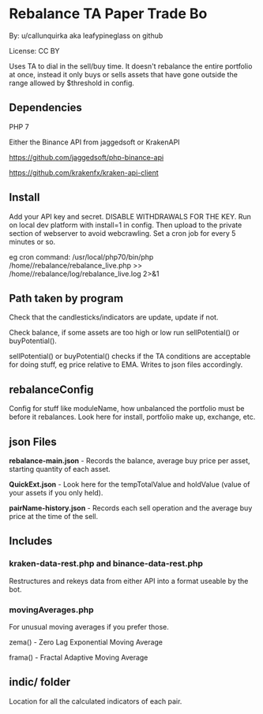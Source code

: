 # Rebalance TA Paper Trade Bo
By: u/callunquirka aka leafypineglass on github

License: CC BY

Uses TA to dial in the sell/buy time. It doesn't rebalance the entire portfolio at once, instead it only buys or sells assets that have gone outside the range allowed by $threshold in config.

## Dependencies
PHP 7

Either the Binance API from jaggedsoft or KrakenAPI

https://github.com/jaggedsoft/php-binance-api

https://github.com/krakenfx/kraken-api-client

## Install
Add your API key and secret. DISABLE WITHDRAWALS FOR THE KEY. Run on local dev platform with install=1 in config. Then upload to the private section of webserver to avoid webcrawling.
Set a cron job for every 5 minutes or so.

eg cron command:
/usr/local/php70/bin/php /home/<folder>/rebalance/rebalance_live.php >> /home/<folder>/rebalance/log/rebalance_live.log 2>&1

## Path taken by program
Check that the candlesticks/indicators are update, update if not.

Check balance, if some assets are too high or low run sellPotential() or buyPotential().

sellPotential() or buyPotential() checks if the TA conditions are acceptable for doing stuff, eg price relative to EMA.
Writes to json files accordingly.

## rebalanceConfig
Config for stuff like moduleName, how unbalanced the portfolio must be before it rebalances.
Look here for install, portfolio make up, exchange, etc.

## json Files
**rebalance-main.json** - Records the balance, average buy price per asset, starting quantity of each asset.

**QuickExt.json** - Look here for the tempTotalValue and holdValue (value of your assets if you only held).

**pairName-history.json** - Records each sell operation and the average buy price at the time of the sell.


## Includes
### kraken-data-rest.php and binance-data-rest.php
Restructures and rekeys data from either API into a format useable by the bot.

### movingAverages.php
For unusual moving averages if you prefer those.

zema() - Zero Lag Exponential Moving Average

frama() - Fractal Adaptive Moving Average


## indic/ folder
Location for all the calculated indicators of each pair.
